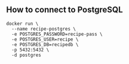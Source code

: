 ## How to connect to PostgreSQL

```shell
docker run \
  --name recipe-postgres \
  -e POSTGRES_PASSWORD=recipe-pass \
  -e POSTGRES_USER=recipe \
  -e POSTGRES_DB=recipedb \
  -p 5432:5432 \
  -d postgres
```
